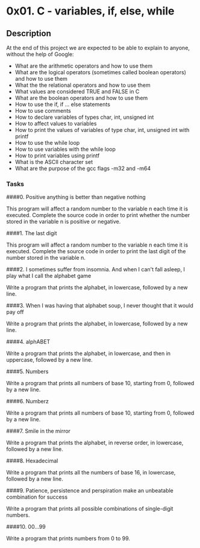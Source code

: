 # 0x01. C - variables, if, else, while
## Description
At the end of this project we are expected to be able to explain to anyone, without the help of Google:
- What are the arithmetic operators and how to use them
- What are the logical operators (sometimes called boolean operators) and how to use them
- What the the relational operators and how to use them
- What values are considered TRUE and FALSE in C
- What are the boolean operators and how to use them
- How to use the if, if ... else statements
- How to use comments
- How to declare variables of types char, int, unsigned int
- How to affect values to variables
- How to print the values of variables of type char, int, unsigned int with printf
- How to use the while loop
- How to use variables with the while loop
- How to print variables using printf
- What is the ASCII character set
- What are the purpose of the gcc flags -m32 and -m64
 
### Tasks
####0. Positive anything is better than negative nothing

This program will affect a random number to the variable n each time it is executed. Complete the source code in order to print whether the number stored in the variable n is positive or negative.

####1. The last digit

This program will affect a random number to the variable n each time it is executed. Complete the source code in order to print the last digit of the number stored in the variable n.

####2. I sometimes suffer from insomnia. And when I can't fall asleep, I play what I call the alphabet game

Write a program that prints the alphabet, in lowercase, followed by a new line.

####3. When I was having that alphabet soup, I never thought that it would pay off

Write a program that prints the alphabet, in lowercase, followed by a new line.

####4. alphABET

Write a program that prints the alphabet, in lowercase, and then in uppercase, followed by a new line.

####5. Numbers

Write a program that prints all numbers of base 10, starting from 0, followed by a new line.

####6. Numberz

Write a program that prints all numbers of base 10, starting from 0, followed by a new line.

####7. Smile in the mirror

Write a program that prints the alphabet, in reverse order, in lowercase, followed by a new line.

####8. Hexadecimal

Write a program that prints all the numbers of base 16, in lowercase, followed by a new line.

####9. Patience, persistence and perspiration make an unbeatable combination for success

Write a program that prints all possible combinations of single-digit numbers.

####10. 00...99

Write a program that prints numbers from 0 to 99.
